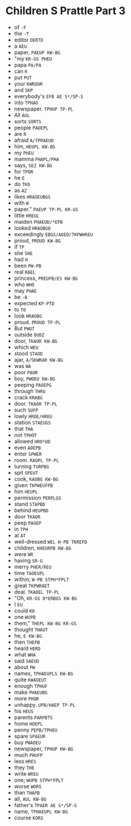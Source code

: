 # Children S Prattle Part 3

* of `-F`
* the `-T`
* editor `OERTD`
* a `AEU`
* paper, `PAEUP KW-BG`
* "my `KR-GS PHEU`
* papa `PA/PA`
* can `K`
* put `PUT`
* your `KWROUR`
* and `SKP`
* everybody's `EFB AE S*/SP-S`
* into `TPHAO`
* newspaper. `TPHUP TP-PL`
* All `AUL`
* sorts `SORTS`
* people `PAOEPL`
* are `R`
* afraid `A/TPRAEUD`
* him, `HEUPL KW-BG`
* my `PHEU`
* mamma `PHAPL/PHA`
* says, `SEZ KW-BG`
* for `TPOR`
* he `E`
* do `TKO`
* as `AZ`
* likes `HRAOEUBGS`
* with `W`
* paper." `PAEUP TP-PL KR-GS`
* little `HREUL`
* maiden `PHAEUD/*EPB`
* looked `HRAOBGD`
* exceedingly `EBGS/AOED/TKPWHREU`
* proud, `PROUD KW-BG`
* if `TP`
* she `SHE`
* had `H`
* been `PW-PB`
* real `RAEL`
* princess, `PREUPB/ES KW-BG`
* who `WHO`
* may `PHAE`
* be `-B`
* expected `KP-PTD`
* to `TO`
* look `HRAOBG`
* proud. `PROUD TP-PL`
* But `PWUT`
* outside `OUDZ`
* door, `TKAOR KW-BG`
* which `WEU`
* stood `STAOD`
* ajar, `A/SKWRAR KW-BG`
* was `WA`
* poor `PAOR`
* boy, `PWOEU KW-BG`
* peeping `PAOEPG`
* through `THRU`
* crack `KRABG`
* door. `TKAOR TP-PL`
* such `SUFP`
* lowly `HROE/HREU`
* station `STAEUGS`
* that `THA`
* not `TPHOT`
* allowed `HRO*UD`
* even `AOEPB`
* enter `SPWER`
* room. `RAOPL TP-PL`
* turning `TURPBG`
* spit `SPEUT`
* cook, `KAOBG KW-BG`
* given `TKPWEUFPB`
* him `HEUPL`
* permission `PERPLGS`
* stand `STAPBD`
* behind `HEUPBD`
* door `TKAOR`
* peep `PAOEP`
* in `TPH`
* at `AT`
* well-dressed `WEL H-PB TKREFD`
* children, `KHEURPB KW-BG`
* were `WR`
* having `SR-G`
* merry `PHER/REU`
* time `TAOEUPL`
* within; `W-PB STPH*FPLT`
* great `TKPWRAET`
* deal. `TKAOEL TP-PL`
* "Oh, `KR-GS O*ERBGS KW-BG`
* I `EU`
* could `KO`
* one `WUPB`
* them," `THEPL KW-BG KR-GS`
* thought `THAUT`
* he, `E KW-BG`
* then `THEPB`
* heard `HERD`
* what `WHA`
* said `SAEUD`
* about `PW`
* names, `TPHAEUPLS KW-BG`
* quite `KWAOEUT`
* enough `TPHUF`
* make `PHAEUBG`
* more `PHOR`
* unhappy. `UPB/HAEP TP-PL`
* his `HEUS`
* parents `PARPBTS`
* home `HOEPL`
* penny `PEPB/TPHEU`
* spare `SPAEUR`
* buy `PWAOEU`
* newspaper, `TPHUP KW-BG`
* much `PHUFP`
* less `HRES`
* they `THE`
* write `WREU`
* one; `WUPB STPH*FPLT`
* worse `WORS`
* than `THAPB`
* all, `AUL KW-BG`
* father's `TPAER AE S*/SP-S`
* name, `TPHAEUPL KW-BG`
* course `KORS`
